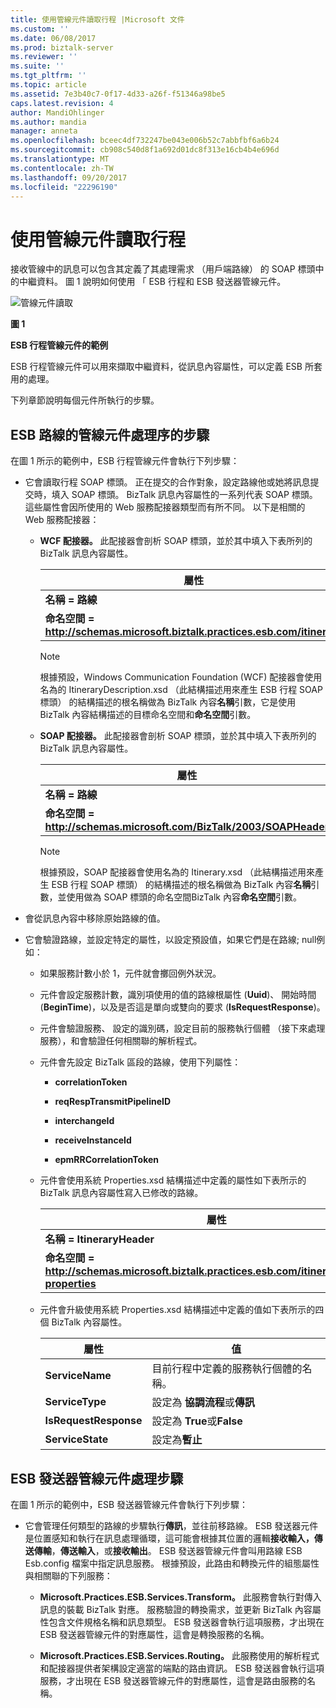 ```yaml
---
title: 使用管線元件讀取行程 |Microsoft 文件
ms.custom: ''
ms.date: 06/08/2017
ms.prod: biztalk-server
ms.reviewer: ''
ms.suite: ''
ms.tgt_pltfrm: ''
ms.topic: article
ms.assetid: 7e3b40c7-0f17-4d33-a26f-f51346a98be5
caps.latest.revision: 4
author: MandiOhlinger
ms.author: mandia
manager: anneta
ms.openlocfilehash: bceec4df732247be043e006b52c7abbfbf6a6b24
ms.sourcegitcommit: cb908c540d8f1a692d01dc8f313e16cb4b4e696d
ms.translationtype: MT
ms.contentlocale: zh-TW
ms.lasthandoff: 09/20/2017
ms.locfileid: "22296190"
---
```

# <a name="using-a-pipeline-component-to-read-an-itinerary"></a>使用管線元件讀取行程
接收管線中的訊息可以包含其定義了其處理需求 （用戶端路線） 的 SOAP 標頭中的中繼資料。 圖 1 說明如何使用 「 ESB 行程和 ESB 發送器管線元件。  
  
 ![管線元件讀取](../esb-toolkit/media/ch4-pipelinecomponentread.gif "第 4 章第 PipelineComponentRead")  
  
 **圖 1**  
  
 **ESB 行程管線元件的範例**  
  
 ESB 行程管線元件可以用來擷取中繼資料，從訊息內容屬性，可以定義 ESB 所套用的處理。  
  
 下列章節說明每個元件所執行的步驟。  
  
## <a name="esb-itinerary-pipeline-component-process-steps"></a>ESB 路線的管線元件處理序的步驟  
 在圖 1 所示的範例中，ESB 行程管線元件會執行下列步驟：  
  
-   它會讀取行程 SOAP 標頭。 正在提交的合作對象，設定路線他或她將訊息提交時，填入 SOAP 標頭。 BizTalk 訊息內容屬性的一系列代表 SOAP 標頭。這些屬性會因所使用的 Web 服務配接器類型而有所不同。 以下是相關的 Web 服務配接器：  
  
    -   **WCF 配接器。** 此配接器會剖析 SOAP 標頭，並於其中填入下表所列的 BizTalk 訊息內容屬性。  
  
        |屬性|  
        |----------------|  
        |**名稱 = 路線**|  
        |**命名空間 = http://schemas.microsoft.biztalk.practices.esb.com/itinerary**|  
  
        > [!NOTE]
        >  根據預設，Windows Communication Foundation (WCF) 配接器會使用名為的 ItineraryDescription.xsd （此結構描述用來產生 ESB 行程 SOAP 標頭） 的結構描述的根名稱做為 BizTalk 內容**名稱**引數，它是使用 BizTalk 內容結構描述的目標命名空間和**命名空間**引數。  
  
    -   **SOAP 配接器。** 此配接器會剖析 SOAP 標頭，並於其中填入下表所列的 BizTalk 訊息內容屬性。  
  
        |屬性|  
        |----------------|  
        |**名稱 = 路線**|  
        |**命名空間 = http://schemas.microsoft.com/BizTalk/2003/SOAPHeader**|  
  
        > [!NOTE]
        >  根據預設，SOAP 配接器會使用名為的 Itinerary.xsd （此結構描述用來產生 ESB 行程 SOAP 標頭） 的結構描述的根名稱做為 BizTalk 內容**名稱**引數，並使用做為 SOAP 標頭的命名空間BizTalk 內容**命名空間**引數。  
  
-   會從訊息內容中移除原始路線的值。  
  
-   它會驗證路線，並設定特定的屬性，以設定預設值，如果它們是在路線; null例如：  
  
    -   如果服務計數小於 1，元件就會擲回例外狀況。  
  
    -   元件會設定服務計數，識別項使用的值的路線根屬性 (**Uuid**)、 開始時間 (**BeginTime**)，以及是否這是單向或雙向的要求 (**IsRequestResponse**)。  
  
    -   元件會驗證服務、 設定的識別碼，設定目前的服務執行個體 （接下來處理服務），和會驗證任何相關聯的解析程式。  
  
    -   元件會先設定 BizTalk 區段的路線，使用下列屬性：  
  
        -   **correlationToken**  
  
        -   **reqRespTransmitPipelineID**  
  
        -   **interchangeId**  
  
        -   **receiveInstanceId**  
  
        -   **epmRRCorrelationToken**  
  
    -   元件會使用系統 Properties.xsd 結構描述中定義的屬性如下表所示的 BizTalk 訊息內容屬性寫入已修改的路線。  
  
        |屬性|  
        |----------------|  
        |**名稱 = ItineraryHeader**|  
        |**命名空間 = http://schemas.microsoft.biztalk.practices.esb.com/itinerary/system-properties**|  
  
    -   元件會升級使用系統 Properties.xsd 結構描述中定義的值如下表所示的四個 BizTalk 內容屬性。  
  
        |屬性|值|  
        |--------------|-----------|  
        |**ServiceName**|目前行程中定義的服務執行個體的名稱。|  
        |**ServiceType**|設定為 **協調流程**或**傳訊**|  
        |**IsRequestResponse**|設定為  **True**或**False**|  
        |**ServiceState**|設定為**暫止**|  
  
## <a name="esb-dispatcher-pipeline-component-process-steps"></a>ESB 發送器管線元件處理步驟  
 在圖 1 所示的範例中，ESB 發送器管線元件會執行下列步驟：  
  
-   它會管理任何類型的路線的步驟執行**傳訊**，並往前移路線。 ESB 發送器元件是位置感知和執行在訊息處理循環，這可能會根據其位置的邏輯**接收輸入，傳送傳輸**，**傳送輸入**，或**接收輸出**。 ESB 發送器管線元件會叫用路線 ESB Esb.config 檔案中指定訊息服務。 根據預設，此路由和轉換元件的組態屬性與相關聯的下列服務：  
  
    -   **Microsoft.Practices.ESB.Services.Transform。** 此服務會執行對傳入訊息的裝載 BizTalk 對應。 服務驗證的轉換需求，並更新 BizTalk 內容屬性包含文件規格名稱和訊息類型。 ESB 發送器會執行這項服務，才出現在 ESB 發送器管線元件的對應屬性，這會是轉換服務的名稱。  
  
    -   **Microsoft.Practices.ESB.Services.Routing。** 此服務使用的解析程式和配接器提供者架構設定適當的端點的路由資訊。 ESB 發送器會執行這項服務，才出現在 ESB 發送器管線元件的對應屬性，這會是路由服務的名稱。